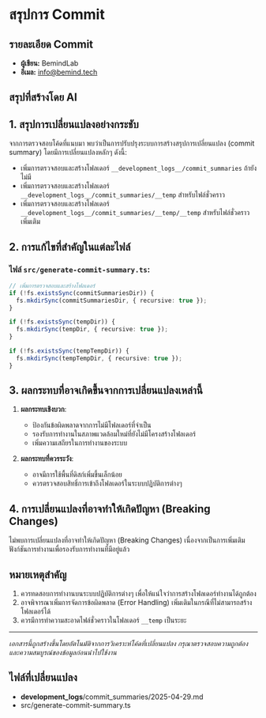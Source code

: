 # สรุปการ Commit

## รายละเอียด Commit
- **ผู้เขียน:** BemindLab
- **อีเมล:** info@bemind.tech

## สรุปที่สร้างโดย AI
## 1. สรุปการเปลี่ยนแปลงอย่างกระชับ

จากการตรวจสอบโค้ดที่แนบมา พบว่าเป็นการปรับปรุงระบบการสร้างสรุปการเปลี่ยนแปลง (commit summary) โดยมีการเปลี่ยนแปลงหลักๆ ดังนี้:

- เพิ่มการตรวจสอบและสร้างโฟลเดอร์ `__development_logs__/commit_summaries` ถ้ายังไม่มี
- เพิ่มการตรวจสอบและสร้างโฟลเดอร์ `__development_logs__/commit_summaries/__temp` สำหรับไฟล์ชั่วคราว
- เพิ่มการตรวจสอบและสร้างโฟลเดอร์ `__development_logs__/commit_summaries/__temp/__temp` สำหรับไฟล์ชั่วคราวเพิ่มเติม

## 2. การแก้ไขที่สำคัญในแต่ละไฟล์

### ไฟล์ `src/generate-commit-summary.ts`:
```typescript
// เพิ่มการตรวจสอบและสร้างโฟลเดอร์
if (!fs.existsSync(commitSummariesDir)) {
  fs.mkdirSync(commitSummariesDir, { recursive: true });
}

if (!fs.existsSync(tempDir)) {
  fs.mkdirSync(tempDir, { recursive: true });
}

if (!fs.existsSync(tempTempDir)) {
  fs.mkdirSync(tempTempDir, { recursive: true });
}
```

## 3. ผลกระทบที่อาจเกิดขึ้นจากการเปลี่ยนแปลงเหล่านี้

1. **ผลกระทบเชิงบวก**:
   - ป้องกันข้อผิดพลาดจากการไม่มีโฟลเดอร์ที่จำเป็น
   - รองรับการทำงานในสภาพแวดล้อมใหม่ที่ยังไม่มีโครงสร้างโฟลเดอร์
   - เพิ่มความเสถียรในการทำงานของระบบ

2. **ผลกระทบที่ควรระวัง**:
   - อาจมีการใช้พื้นที่ดิสก์เพิ่มขึ้นเล็กน้อย
   - ควรตรวจสอบสิทธิ์การเข้าถึงโฟลเดอร์ในระบบปฏิบัติการต่างๆ

## 4. การเปลี่ยนแปลงที่อาจทำให้เกิดปัญหา (Breaking Changes)

ไม่พบการเปลี่ยนแปลงที่อาจทำให้เกิดปัญหา (Breaking Changes) เนื่องจากเป็นการเพิ่มเติมฟังก์ชันการทำงานเพื่อรองรับการทำงานที่มีอยู่แล้ว

## หมายเหตุสำคัญ

1. ควรทดสอบการทำงานบนระบบปฏิบัติการต่างๆ เพื่อให้แน่ใจว่าการสร้างโฟลเดอร์ทำงานได้ถูกต้อง
2. อาจพิจารณาเพิ่มการจัดการข้อผิดพลาด (Error Handling) เพิ่มเติมในกรณีที่ไม่สามารถสร้างโฟลเดอร์ได้
3. ควรมีการทำความสะอาดไฟล์ชั่วคราวในโฟลเดอร์ `__temp` เป็นระยะ

---

*เอกสารนี้ถูกสร้างขึ้นโดยอัตโนมัติจากการวิเคราะห์โค้ดที่เปลี่ยนแปลง กรุณาตรวจสอบความถูกต้องและความสมบูรณ์ของข้อมูลก่อนนำไปใช้งาน*

## ไฟล์ที่เปลี่ยนแปลง
- __development_logs__/commit_summaries/2025-04-29.md
- src/generate-commit-summary.ts
